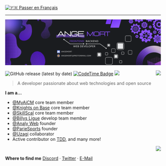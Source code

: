 [![🇫🇷 Passer en Français](https://img.shields.io/badge/Passer_en-🇫🇷_Français-blue)](README.md)

---

![Banner](banner_angemort.png)
<br>

![GitHub release (latest by date)](https://img.shields.io/twitter/follow/AngeM0rt?style=social)
[![CodeTime Badge](https://img.shields.io/endpoint?style=flat&color=222&url=https%3A%2F%2Fapi.codetime.dev%2Fshield%3Fid%3D24551%26project%3D%26in=0)](https://codetime.dev)
<img src="https://hits-app.vercel.app/hits?url=https%3A%2F%2Fgithub.com%2Fangemort" />
<a href="http://www.github.com/angemort"><img src="https://github-readme-streak-stats.herokuapp.com/?user=angemort&stroke=ffffff&background=1c1917&ring=0891b2&fire=0891b2&currStreakNum=ffffff&currStreakLabel=0891b2&sideNums=ffffff&sideLabels=ffffff&dates=ffffff&hide_border=true" align="right" /></a>

> A developer passionate about web technologies and open source

**I am a...**
- [@MyAiCM](https://myaicm.com) core team member  
- [@Knights on Base](https://discord.gg/tvbh78TxtM) core team member  
- [@SkillScal](https://discord.gg/9rJZvRDcJv) core team member  
- [@Billys Ligue](https://discord.gg/nQty7FpGv7) develop team member  
- [@Analy Web](https://github.com/AnalyWeb) founder  
- [@ParieSports](https://github.com/Paris-e-sport) founder
- [@Uzagi](https://uzagi.fr/) collaborator
- Active contributor on [TDD](https://discord.gg/jBKdhMkbks), and many more!

<a href="https://github.com/angemort">
  <img src="https://github-readme-stats.vercel.app/api/top-langs/?username=angemort&layout=compact&hide_border=true&hide_title=true&bg_color=1A1C1F&title_color=fff&text_color=ccc"  align="right"/>
</a>
<br>
  
**Where to find me**
[Discord](https://discord.me/angemort) ·
[Twitter](https://twitter.com/angem0rt) ·
[E-Mail](mailto:angemort_at_protonmail.com)
